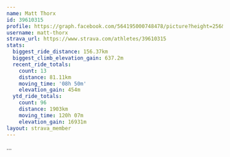 ```yaml
---
name: Matt Thorx
id: 39610315
profile: https://graph.facebook.com/564195000748478/picture?height=256&width=256
username: matt-thorx
strava_url: https://www.strava.com/athletes/39610315
stats:
  biggest_ride_distance: 156.37km
  biggest_climb_elevation_gain: 637.2m
  recent_ride_totals:
    count: 13
    distance: 81.11km
    moving_time: '08h 50m'
    elevation_gain: 454m
  ytd_ride_totals:
    count: 96
    distance: 1903km
    moving_time: 120h 07m
    elevation_gain: 16931m
layout: strava_member
--- 
```

...

